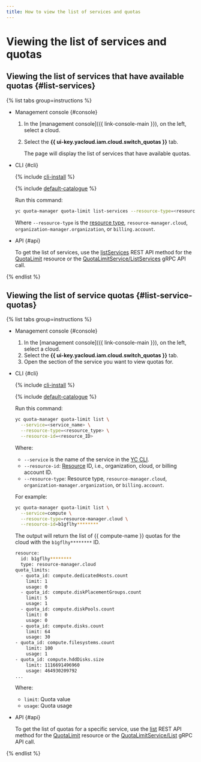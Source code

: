 ```yaml
---
title: How to view the list of services and quotas
---
```


# Viewing the list of services and quotas

## Viewing the list of services that have available quotas {#list-services}

{% list tabs group=instructions %}

- Management console {#console}

  1. In the [management console]({{ link-console-main }}), on the left, select a cloud.
  1. Select the **{{ ui-key.yacloud.iam.cloud.switch_quotas }}** tab.

     The page will display the list of services that have available quotas.

- CLI {#cli}

  {% include [cli-install](../../_includes/cli-install.md) %}

  {% include [default-catalogue](../../_includes/default-catalogue.md) %}

  Run this command:

    ```bash
    yc quota-manager quota-limit list-services --resource-type=<resource_type>
    ```

    Where `--resource-type` is the [resource type](../concepts/index.md#resources-types), `resource-manager.cloud`, `organization-manager.organization`, or `billing.account`.

- API {#api}

  To get the list of services, use the [listServices](../api-ref/QuotaLimit/listServices.md) REST API method for the [QuotaLimit](../api-ref/QuotaLimit/) resource or the [QuotaLimitService/ListServices](../api-ref/grpc/QuotaLimit/listServices.md) gRPC API call.

{% endlist %}

## Viewing the list of service quotas {#list-service-quotas}

{% list tabs group=instructions %}

- Management console {#console}

  1. In the [management console]({{ link-console-main }}), on the left, select a cloud.
  1. Select the **{{ ui-key.yacloud.iam.cloud.switch_quotas }}** tab.
  1. Open the section of the service you want to view quotas for.

- CLI {#cli}

  {% include [cli-install](../../_includes/cli-install.md) %}

  {% include [default-catalogue](../../_includes/default-catalogue.md) %}

  Run this command:

  ```bash
  yc quota-manager quota-limit list \
    --service=<service_name> \
    --resource-type=<resource_type> \
    --resource-id=<resource_ID>
  ```

  Where:
  * `--service` is the name of the service in the [YC CLI](../../cli/cli-ref/).
  * `--resource-id`: [Resource](../../resource-manager/concepts/resources-hierarchy.md) ID, i.e., organization, cloud, or billing account ID.
  * `--resource-type`: Resource type, `resource-manager.cloud`, `organization-manager.organization`, or `billing.account`.


  For example:

  ```bash
  yc quota-manager quota-limit list \
    --service=compute \
    --resource-type=resource-manager.cloud \
    --resource-id=b1gflhy********
  ```

  The output will return the list of {{ compute-name }} quotas for the cloud with the `b1gflhy********` ID.

  ```bash
  resource:
    id: b1gflhy********
    type: resource-manager.cloud
  quota_limits:
    - quota_id: compute.dedicatedHosts.count
      limit: 1
      usage: 0
    - quota_id: compute.diskPlacementGroups.count
      limit: 5
      usage: 1
    - quota_id: compute.diskPools.count
      limit: 0
      usage: 0
    - quota_id: compute.disks.count
      limit: 64
      usage: 30
  - quota_id: compute.filesystems.count
      limit: 100
      usage: 1
  - quota_id: compute.hddDisks.size
      limit: 1116691496960
      usage: 464930209792
  ...
  ```

  Where:
  * `limit`: Quota value
  * `usage`: Quota usage

- API {#api}

  To get the list of quotas for a specific service, use the [list](../api-ref/QuotaLimit/list.md) REST API method for the [QuotaLimit](../api-ref/QuotaLimit/) resource or the [QuotaLimitService/List](../api-ref/grpc/QuotaLimit/list.md) gRPC API call.

{% endlist %}
